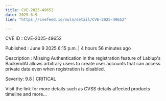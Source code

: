 ```yaml
---
title: CVE-2025-49652
date: 2025-6-9
lien: "https://cvefeed.io/vuln/detail/CVE-2025-49652"

---
```


CVE ID : CVE-2025-49652

Published :  June 9
2025
6:15 p.m. | 4 hours
56 minutes ago

Description : Missing Authentication in the registration feature of Lablup's BackendAI allows arbitrary users to create user accounts that can access private data even when registration is disabled.

Severity: 9.8 | CRITICAL

Visit the link for more details
such as CVSS details
affected products
timeline
and more...
